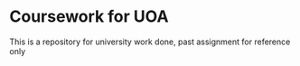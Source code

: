 # Coursework for UOA
This is a repository for university work done, past assignment for reference only
